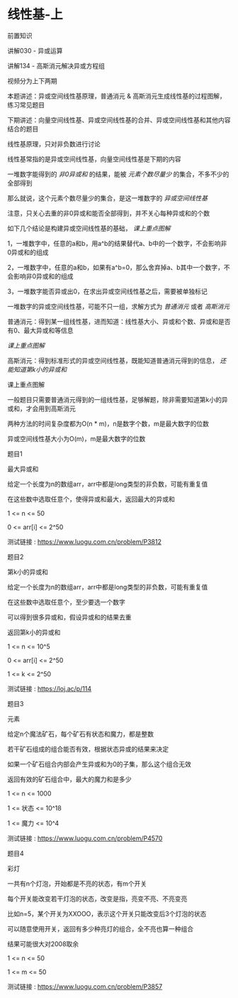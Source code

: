 # 线性基-上

前置知识

讲解030 \- 异或运算

讲解134 \- 高斯消元解决异或方程组

视频分为上下两期

本题讲述：异或空间线性基原理，普通消元 & 高斯消元生成线性基的过程图解，练习常见题目

下期讲述：向量空间线性基、异或空间线性基的合并、异或空间线性基和其他内容结合的题目

线性基原理，只对非负数进行讨论

线性基常指的是异或空间线性基，向量空间线性基是下期的内容

一堆数字能得到的 _非0异或和_ 的结果，能被 _元素个数尽量少_ 的集合，不多不少的全部得到

那么就说，这个元素个数尽量少的集合，是这一堆数字的 _异或空间线性基_

注意，只关心去重的非0异或和能否全部得到，并不关心每种异或和的个数

如下几个结论是构建异或空间线性基的基础， _课上重点图解_

1，一堆数字中，任意的a和b，用a^b的结果替代a、b中的一个数字，不会影响非0异或和的组成

2，一堆数字中，任意的a和b，如果有a^b=0，那么舍弃掉a、b其中一个数字，不会影响非0异或和的组成

3，一堆数字能否异或出0，在求出异或空间线性基之后，需要被单独标记

一堆数字的异或空间线性基，可能不只一组，求解方式为  _普通消元_  或者  _高斯消元_

普通消元：得到某一组线性基，进而知道：线性基大小、异或和个数、异或和是否有0、最大异或和等信息

_课上重点图解_

高斯消元：得到标准形式的异或空间线性基，既能知道普通消元得到的信息， _还能知道第k小的异或和_

课上重点图解

一般题目只需要普通消元得到的一组线性基，足够解题，除非需要知道第k小的异或和，才会用到高斯消元

两种方法的时间复杂度都为O\(n \* m\)，n是数字个数，m是最大数字的位数

异或空间线性基大小为O\(m\)，m是最大数字的位数

题目1

最大异或和

给定一个长度为n的数组arr，arr中都是long类型的非负数，可能有重复值

在这些数中选取任意个，使得异或和最大，返回最大的异或和

1 <= n <= 50

0 <= arr\[i\] <= 2^50

测试链接 : [https://www\.luogu\.com\.cn/problem/P3812](https://www.luogu.com.cn/problem/P3812)

题目2

第k小的异或和

给定一个长度为n的数组arr，arr中都是long类型的非负数，可能有重复值

在这些数中选取任意个，至少要选一个数字

可以得到很多异或和，假设异或和的结果去重

返回第k小的异或和

1 <= n <= 10^5

0 <= arr\[i\] <= 2^50

1 <= k <= 2^50

测试链接 : [https://loj\.ac/p/114](https://loj.ac/p/114)

题目3

元素

给定n个魔法矿石，每个矿石有状态和魔力，都是整数

若干矿石组成的组合能否有效，根据状态异或的结果来决定

如果一个矿石组合内部会产生异或和为0的子集，那么这个组合无效

返回有效的矿石组合中，最大的魔力和是多少

1 <= n <= 1000

1 <= 状态 <= 10^18

1 <= 魔力 <= 10^4

测试链接 : [https://www\.luogu\.com\.cn/problem/P4570](https://www.luogu.com.cn/problem/P4570)

题目4

彩灯

一共有n个灯泡，开始都是不亮的状态，有m个开关

每个开关能改变若干灯泡的状态，改变是指，亮变不亮、不亮变亮

比如n=5，某个开关为XXOOO，表示这个开关只能改变后3个灯泡的状态

可以随意使用开关，返回有多少种亮灯的组合，全不亮也算一种组合

结果可能很大对2008取余

1 <= n <= 50

1 <= m <= 50

测试链接 : [https://www\.luogu\.com\.cn/problem/P3857](https://www.luogu.com.cn/problem/P3857)


